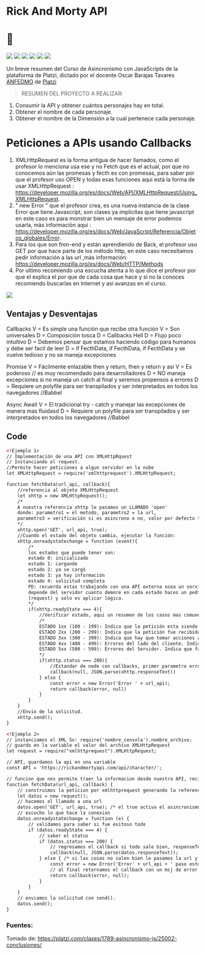 # Rick And Morty API

# 💚
![](https://img.shields.io/github/stars/pandao/editor.md.svg) ![](https://img.shields.io/github/forks/pandao/editor.md.svg) ![](https://img.shields.io/github/tag/pandao/editor.md.svg) ![](https://img.shields.io/github/release/pandao/editor.md.svg) ![](https://img.shields.io/github/issues/pandao/editor.md.svg) ![](https://img.shields.io/bower/v/editor.md.svg)

Un breve resumen del Curso de Asincronismo con JavaScripts de la plataforma de Platzi, dictado por el docente Oscar Barajas Tavares [ANFEDMO](https://platzi.com/@ANFEDIMO/ "Desarrollador") de [Platzi](https://platzi.com/ "Platzi")
> RESUMEN DEL PROYECTO A REALIZAR:

1. Consumir la API y obtener cuántos personajes hay en total.
2. Obtener el nombre de cada personaje.
3. Obtener el nombre de la Dimensión a la cual pertenece cada personaje.
> 

# Peticiones a APIs usando Callbacks

1.	XMLHttpRequest es la forma antigua de hacer llamados, como el profesor lo menciona usa ese y no Fetch que es el actual, por que no conocemos aùn las promesas y fecth es con promesas, para saber por que el profesor uso OPEN y todas esas funciones aqui està la forma de usar XMLHttpRequest : https://developer.mozilla.org/es/docs/Web/API/XMLHttpRequest/Using_XMLHttpRequest.
2.	" new Error " que el profesor crea, es una nueva instancia de la clase Error que tiene Javascript, son clases ya implicitas que tiene javascript en este caso es para monstrar bien un mensaje de error podemos usarla, màs informaciòn aqui : https://developer.mozilla.org/es/docs/Web/JavaScript/Referencia/Objetos_globales/Error.
3.	Para los que son fron-end y están aprendiendo de Back, el profesor uso GET por que hace parte de los método http, en este caso necesitamos pedir información a las url ,màs información: https://developer.mozilla.org/es/docs/Web/HTTP/Methods
4.	Por ultimo recomiendo una escucha atenta a lo que dice el profesor por que el explica el por que de cada cosa que hace y si no la conoces recomiendo buscarlas en Internet y así avanzas en el curso.

![](https://pandao.github.io/editor.md/examples/images/4.jpg)

## Ventajas y Desventajas

Callbacks
V = Es simple una función que recibe otra función
V = Son universales
D = Composición tosca
D = Callbacks Hell
D = Flujo poco intuitivo
D = Debemos pensar que estamos haciendo código para humanos y debe ser facil de leer
D = if FecthData, if FecthData, if FecthData y se vuelve tedioso y no se maneja excepciones

Promise
V = Fácilmente enlazable then y return, then y return y asi
V = Es poderoso // es muy recomendado para desarrolladores
D = NO maneja excepciones si no maneja un catch al final y seremos propensos a errores
D = Requiere un polyfile para ser transpilados y ser interpretados en todos los navegadores //Babbel

Async Await
V = El tradicional try - catch y manejar las excepciones de manera mas fluidasd
D = Requiere un polyfile para ser transpilados y ser interpretados en todos los navegadores //Babbel




## Code 

```html
<!Ejemplo 1>
// Implementación de una API con XMLHttpRquest
// Instanciando el request.
//Permite hacer peticiones a algun servidor en la nube
let XMLHttpRequest = require('xmlhttprequest').XMLHttpRequest;

function fetchData(url_api, callback){
    //referencia al objeto XMLHttpRequest
    let xhttp = new XMLHttpRequest();
    /* 
    A nuestra referencia xhttp le pasamos un LLAMADO 'open'
    donde: parametro1 = el metodo, parametro2 = la url,
    parametro3 = verificación si es asincrono o no, valor por defecto true
    */
    xhttp.open('GET', url_api, true);
    //Cuando el estado del objeto cambia, ejecutar la función:
    xhttp.onreadystatechange = function (event){
        /*
        los estados que puede tener son:
        estado 0: inicializado
        estado 1: cargando
        estado 2: ya se cargó
        estado 3: ya hay información
        estado 4: solicitud completa
        PD: recuerda estas trabajando con una API externa osea un servidor por lo que
        depende del servidor cuanto demore en cada estado haces un pedido por datos
        (request) y solo es aplicar lógica.
        */
        if(xhttp.readyState === 4){
            //Verificar estado, aqui un resumen de los casos mas comunes:
            /*
            ESTADO 1xx (100 - 199): Indica que la petición esta siendo procesada.
            ESTADO 2xx (200 - 299): Indica que la petición fue recibida, aceptada y procesada correctamente.
            ESTADO 3xx (300 - 399): Indica que hay que tomar acciones adicionales para completar la solicitud. Por lo general indican redireccionamiento.
            ESTADO 4xx (400 - 499): Errores del lado del cliente. Indica se hizo mal la solicitud de datos.
            ESTADO 5xx (500 - 599): Errores del Servidor. Indica que fallo totalmente la ejecución.
            */
            if(xhttp.status === 200){
                //Estandar de node con callbacks, primer parametro error, segundo el resultado
                callback(null, JSON.parse(xhttp.responseText))
            } else {
                const error = new Error('Error ' + url_api);
                return callback(error, null)
            }
        }
    }
    //Envio de la solicitud.
    xhttp.send();
}
```

```html
<!Ejemplo 2>
// instanciamos el XML Sx: require('nombre_consola').nombre_archivo;
// guardo en la variable el valor del archivo XMLHttpRequest
let request = require("xmlhttprequest").XMLHttpRequest;

// API, guardamos la api en una variable 
const API = 'https://rickandmortyapi.com/api/character/';

// funcion que nos permite traer la informacion desde nuestra API, recibe un callback y desencadena los llamados que necesitamos.
function fetchData(url_api, callback) {
    // construimos la peticion por xmlhttprequest generando la referencia al objeto que necesito
    let datos = new request();
    // hacemos el llamado a una url 
    datos.open('GET', url_api, true); /* el true activa el asincronismo  */
    // escucho lo que hace la conexion 
    datos.onreadystatechange = function (e) {
        // validamos para saber si fue exitoso todo
        if (datos.readyState === 4) {
            // saber el status 
            if (datos.status === 200) {
                // regresamos el callback si todo sale bien, responseText me lo convierte de object a string
                callback(null, JSON.parse(datos.responseText));
            } else { /* si las cosas no salen bien le pasamos la url y el estado */
                const error = new Error('Error' + url_api + ' paso esto: ' + datos.status);
                // al final retornamos el callback con un msj de error y un null ya que no se desencadena nada 
                return callback(error, null);
            }
        }
    }
    // enviamos la solicitud con send().
    datos.send();
}
```

### Fuentes:
Tomado de: https://platzi.com/clases/1789-asincronismo-js/25002-conclusiones/
